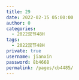 ```yaml
---
title: 29
date: 2022-02-15 05:00:00
author: 0
categories: 
  - 2022双节48H
tags: 
  - 2022双节48H
private: true
username: jianxin
password: 8b4668
permalink: /pages/cb4485/
---
```


